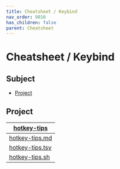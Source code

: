 ```yaml
---
title: Cheatsheet / Keybind
nav_order: 9010
has_children: false
parent: Cheatsheet
---
```



# Cheatsheet / Keybind




## Subject

* [Project](#project)




## Project

| [hotkey-tips](https://github.com/samwhelp/mxlinux-kde-plasma-adjustment/tree/main/project/gen/hotkey-tips) |
| ----------- |
| [hotkey-tips.md](https://github.com/samwhelp/mxlinux-kde-plasma-adjustment/blob/main/project/gen/hotkey-tips/dist/locale/en_US/hotkey-tips.md) |
| [hotkey-tips.tsv](https://github.com/samwhelp/mxlinux-kde-plasma-adjustment/blob/main/project/gen/hotkey-tips/dist/locale/en_US/hotkey-tips.tsv) |
| [hotkey-tips.sh](https://github.com/samwhelp/mxlinux-kde-plasma-adjustment/blob/main/project/gen/hotkey-tips/dist/locale/en_US/hotkey-tips.sh) |
